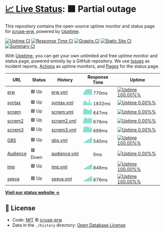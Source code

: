 # [📈 Live Status](https://jcruse-erw.github.io/UptimeReport): <!--live status--> **🟧 Partial outage**

This repository contains the open-source uptime monitor and status page for [jcruse-erw](https://jcruse-erw.github.io/UptimeReport), powered by [Upptime](https://github.com/upptime/upptime).

[![Uptime CI](https://github.com/koj-co/upptime/workflows/Uptime%20CI/badge.svg)](https://github.com/koj-co/upptime/actions?query=workflow%3A%22Uptime+CI%22)
[![Response Time CI](https://github.com/koj-co/upptime/workflows/Response%20Time%20CI/badge.svg)](https://github.com/koj-co/upptime/actions?query=workflow%3A%22Response+Time+CI%22)
[![Graphs CI](https://github.com/koj-co/upptime/workflows/Graphs%20CI/badge.svg)](https://github.com/koj-co/upptime/actions?query=workflow%3A%22Graphs+CI%22)
[![Static Site CI](https://github.com/koj-co/upptime/workflows/Static%20Site%20CI/badge.svg)](https://github.com/koj-co/upptime/actions?query=workflow%3A%22Static+Site+CI%22)
[![Summary CI](https://github.com/koj-co/upptime/workflows/Summary%20CI/badge.svg)](https://github.com/koj-co/upptime/actions?query=workflow%3A%22Summary+CI%22)

With [Upptime](https://upptime.js.org), you can get your own unlimited and free uptime monitor and status page, powered entirely by a GitHub repository. We use [Issues](https://github.com/jcruse-erw/UptimeReport/issues) as incident reports, [Actions](https://github.com/jcruse-erw/UptimeReport/actions) as uptime monitors, and [Pages](https://jcruse-erw.github.io/UptimeReport) for the status page.

<!--start: status pages-->
<!-- This summary is generated by Upptime (https://github.com/upptime/upptime) -->
<!-- Do not edit this manually, your changes will be overwritten -->

| URL                                      | Status  | History                                                                                        | Response Time                                                                | Uptime                                                                                                                                                                                                                          |
| ---------------------------------------- | ------- | ---------------------------------------------------------------------------------------------- | ---------------------------------------------------------------------------- | ------------------------------------------------------------------------------------------------------------------------------------------------------------------------------------------------------------------------------- |
| [erw](https://e-raumwerk.de)             | 🟩 Up   | [erw.yml](https://github.com/jcruse-erw/UptimeReport/commits/master/history/erw.yml)           | <img alt="Response time graph" src="./graphs/erw.png" height="20"> 770ms     | [![Uptime 100.00%%](https://img.shields.io/endpoint?url=https%3A%2F%2Fraw.githubusercontent.com%2Fjcruse-erw%2FUptimeReport%2Fmaster%2Fapi%2Ferw%2Fuptime.json)](https://jcruse-erw.github.io/UptimeReport/history/erw)         |
| [syntax](https://syntax-systems.com)     | 🟩 Up   | [syntax.yml](https://github.com/jcruse-erw/UptimeReport/commits/master/history/syntax.yml)     | <img alt="Response time graph" src="./graphs/syntax.png" height="20"> 1832ms | [![Uptime 0.00%%](https://img.shields.io/endpoint?url=https%3A%2F%2Fraw.githubusercontent.com%2Fjcruse-erw%2FUptimeReport%2Fmaster%2Fapi%2Fsyntax%2Fuptime.json)](https://jcruse-erw.github.io/UptimeReport/history/syntax)     |
| [scnem](https://scnem.com)               | 🟩 Up   | [scnem.yml](https://github.com/jcruse-erw/UptimeReport/commits/master/history/scnem.yml)       | <img alt="Response time graph" src="./graphs/scnem.png" height="20"> 647ms   | [![Uptime 0.00%%](https://img.shields.io/endpoint?url=https%3A%2F%2Fraw.githubusercontent.com%2Fjcruse-erw%2FUptimeReport%2Fmaster%2Fapi%2Fscnem%2Fuptime.json)](https://jcruse-erw.github.io/UptimeReport/history/scnem)       |
| [scnem2](https://scnem2.com)             | 🟩 Up   | [scnem2.yml](https://github.com/jcruse-erw/UptimeReport/commits/master/history/scnem2.yml)     | <img alt="Response time graph" src="./graphs/scnem2.png" height="20"> 676ms  | [![Uptime 0.00%%](https://img.shields.io/endpoint?url=https%3A%2F%2Fraw.githubusercontent.com%2Fjcruse-erw%2FUptimeReport%2Fmaster%2Fapi%2Fscnem2%2Fuptime.json)](https://jcruse-erw.github.io/UptimeReport/history/scnem2)     |
| [scnem3](https://scnem3.com)             | 🟩 Up   | [scnem3.yml](https://github.com/jcruse-erw/UptimeReport/commits/master/history/scnem3.yml)     | <img alt="Response time graph" src="./graphs/scnem3.png" height="20"> 689ms  | [![Uptime 0.00%%](https://img.shields.io/endpoint?url=https%3A%2F%2Fraw.githubusercontent.com%2Fjcruse-erw%2FUptimeReport%2Fmaster%2Fapi%2Fscnem3%2Fuptime.json)](https://jcruse-erw.github.io/UptimeReport/history/scnem3)     |
| [GBS](http://www.geburtshaus-soest.de)   | 🟩 Up   | [gbs.yml](https://github.com/jcruse-erw/UptimeReport/commits/master/history/gbs.yml)           | <img alt="Response time graph" src="./graphs/gbs.png" height="20"> 540ms     | [![Uptime 100.00%%](https://img.shields.io/endpoint?url=https%3A%2F%2Fraw.githubusercontent.com%2Fjcruse-erw%2FUptimeReport%2Fmaster%2Fapi%2Fgbs%2Fuptime.json)](https://jcruse-erw.github.io/UptimeReport/history/gbs)         |
| [Audience](http://www.audience-soest.de) | 🟥 Down | [audience.yml](https://github.com/jcruse-erw/UptimeReport/commits/master/history/audience.yml) | <img alt="Response time graph" src="./graphs/audience.png" height="20"> 0ms  | [![Uptime 0.00%%](https://img.shields.io/endpoint?url=https%3A%2F%2Fraw.githubusercontent.com%2Fjcruse-erw%2FUptimeReport%2Fmaster%2Fapi%2Faudience%2Fuptime.json)](https://jcruse-erw.github.io/UptimeReport/history/audience) |
| [imp](https://www.impuls.com)            | 🟩 Up   | [imp.yml](https://github.com/jcruse-erw/UptimeReport/commits/master/history/imp.yml)           | <img alt="Response time graph" src="./graphs/imp.png" height="20"> 848ms     | [![Uptime 100.00%%](https://img.shields.io/endpoint?url=https%3A%2F%2Fraw.githubusercontent.com%2Fjcruse-erw%2FUptimeReport%2Fmaster%2Fapi%2Fimp%2Fuptime.json)](https://jcruse-erw.github.io/UptimeReport/history/imp)         |
| [seeva](https://seeva.e-raumwerk.de)     | 🟩 Up   | [seeva.yml](https://github.com/jcruse-erw/UptimeReport/commits/master/history/seeva.yml)       | <img alt="Response time graph" src="./graphs/seeva.png" height="20"> 676ms   | [![Uptime 100.00%%](https://img.shields.io/endpoint?url=https%3A%2F%2Fraw.githubusercontent.com%2Fjcruse-erw%2FUptimeReport%2Fmaster%2Fapi%2Fseeva%2Fuptime.json)](https://jcruse-erw.github.io/UptimeReport/history/seeva)     |

<!--end: status pages-->

[**Visit our status website →**](https://jcruse-erw.github.io/UptimeReport)

## 📄 License

- Code: [MIT](./LICENSE) © [jcruse-erw](https://jcruse-erw.github.io/UptimeReport)
- Data in the `./history` directory: [Open Database License](https://opendatacommons.org/licenses/odbl/1-0/)
